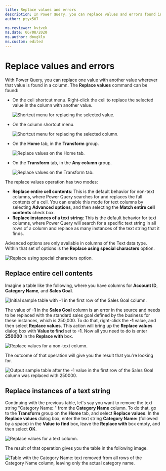 ```yaml
---
title: Replace values and errors
description: In Power Query, you can replace values and errors found in one or multiple columns with a value of your choice. This article demonstrates how to do this transformation in Power Query.
author: ptyx507

ms.reviewer: kvivek
ms.date: 06/08/2020
ms.author: dougklo
ms.custom: edited
---
```


# Replace values and errors

With Power Query, you can replace one value with another value wherever that value is found in a column. The **Replace values** command can be found:

- On the cell shortcut menu. Right-click the cell to replace the selected value in the column with another value. 

   ![Shortcut menu for replacing the selected value.](images/me-replace-values-right-click.png "Shortcut menu for replacing the selected value")

- On the column shortcut menu.

   ![Shortcut menu for replacing the selected column.](images/me-replace-values-right-click-column.png "Shortcut menu for replacing the selected column")

- On the **Home** tab, in the **Transform** group.

   ![Replace values on the Home tab.](images/me-replace-values-home-tab.png "Replace values on the Home tab")

- On the **Transform** tab, in the **Any column** group.

   ![Replace values on the Transform tab.](images/me-replace-values-transform-tab.png "Replace values on the Transform tab")

The replace values operation has two modes:

- **Replace entire cell contents**: This is the default behavior for non-text columns, where Power Query searches for and replaces the full contents of a cell. You can enable this mode for text columns by selecting **Advanced options**, and then selecting the **Match entire cell contents** check box.
- **Replace instances of a text string**: This is the default behavior for text columns, where Power Query will search for a specific text string in all rows of a column and replace as many instances of the text string that it finds.

Advanced options are only available in columns of the Text data type. Within that set of options is the **Replace using special characters** option.

![Replace using special characters option.](images/me-replace-values-replace-using-special-characters.png "Replace using special characters option")

## Replace entire cell contents

Imagine a table like the following, where you have columns for **Account ID**, **Category Name**, and **Sales Goal**.

![Initial sample table with -1 in the first row of the Sales Goal column.](images/me-replace-values-original-table.png "Initial sample table with -1 in the first row of the Sales Goal column")

The value of **-1** in the **Sales Goal** column is an error in the source and needs to be replaced with the standard sales goal defined by the business for these instances, which is 250,000. To do that, right-click the **-1** value, and then select **Replace values**. This action will bring up the **Replace values** dialog box with **Value to find** set to **-1**. Now all you need to do is enter **250000** in the **Replace with** box.

![Replace values for a non-text column.](images/me-replace-values-numeric.png "Replace values for a non-text column")

The outcome of that operation will give you the result that you're looking for.

![Output sample table after the -1 value in the first row of the Sales Goal column was replaced with 250000.](images/me-replace-values-original-after-numeric-replace.png "Output sample table after the -1 value in the first row of the Sales Goal column was replaced with 250000")

## Replace instances of a text string

Continuing with the previous table, let's say you want to remove the text string "Category Name: " from the **Category Name** column. To do that, go to the **Transform** group on the **Home** tab, and select **Replace values**. In the **Replace values** dialog box, enter the text string **Category Name:** (followed by a space) in the **Value to find** box, leave the **Replace with** box empty, and then select **OK**.

![Replace values for a text column.](images/me-replace-values-text.png "Replace values for a text column")

The result of that operation gives you the table in the following image.

![Table with the Category Name: text removed from all rows of the Category Name column, leaving only the actual category name.](images/me-replace-values-final-table.png "Table with the Category Name: text removed from all rows of the Category Name column, leaving only the actual category name")
